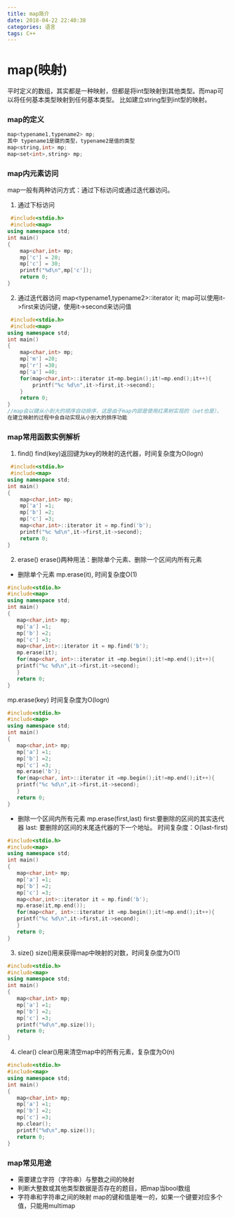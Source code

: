 ```yaml
---
title: map简介
date: 2018-04-22 22:40:38
categories: 语言
tags: C++
---
```

# map(映射)
  平时定义的数组，其实都是一种映射，但都是将int型映射到其他类型。而map可以将任何基本类型映射到任何基本类型。
  比如建立string型到int型的映射。
### map的定义
```cpp
map<typename1,typename2> mp;
其中 typename1是键的类型，typename2是值的类型
map<string,int> mp;
map<set<int>,string> mp;
```
### map内元素访问
map一般有两种访问方式：通过下标访问或通过迭代器访问。
  1. 通过下标访问
```cpp
 #include<stdio.h>
 #include<map>
using namespace std;
int main()
{
    map<char,int> mp;
    mp['c'] = 20;
    mp['c'] = 30;
    printf("%d\n",mp['c']);
    return 0;
}
```


 2. 通过迭代器访问
 map<typename1,typename2>::iterator it;
 map可以使用it->first来访问键，使用it->second来访问值
```cpp
 #include<stdio.h>
 #include<map>
using namespace std;
int main()
{
    map<char,int> mp;
    mp['m'] =20;
    mp['r'] =30;
    mp['a'] =40;
    for(map<char,int>::iterator it=mp.begin();it!=mp.end();it++){
        printf("%c %d\n",it->first,it->second);
    }
    return 0;
}
//map会以键从小到大的顺序自动排序，这是由于map内部是使用红黑树实现的（set也是），
在建立映射的过程中会自动实现从小到大的排序功能
```
 ### map常用函数实例解析
 1. find()
 find(key)返回键为key的映射的迭代器，时间复杂度为O(logn)
```cpp
 #include<stdio.h>
 #include<map>
using namespace std;
int main()
{
    map<char,int> mp;
    mp['a'] =1;
    mp['b'] =2;
    mp['c'] =3;
    map<char,int>::iterator it = mp.find('b');
    printf("%c %d\n",it->first,it->second);
    return 0;
}
```
 2. erase()
 erase()两种用法：删除单个元素、删除一个区间内所有元素
 * 删除单个元素
 mp.erase(it), 时间复杂度O(1)
 ```cpp
 #include<stdio.h>
 #include<map>
using namespace std;
int main()
{
    map<char,int> mp;
    mp['a'] =1;
    mp['b'] =2;
    mp['c'] =3;
    map<char,int>::iterator it = mp.find('b');
    mp.erase(it);
    for(map<char, int>::iterator it =mp.begin();it!=mp.end();it++){
    printf("%c %d\n",it->first,it->second);
    }
    return 0;
}

 ```
 mp.erase(key) 时间复杂度为O(logn)
 ```cpp
 #include<stdio.h>
 #include<map>
using namespace std;
int main()
{
    map<char,int> mp;
    mp['a'] =1;
    mp['b'] =2;
    mp['c'] =3;
    mp.erase('b');
    for(map<char, int>::iterator it =mp.begin();it!=mp.end();it++){
    printf("%c %d\n",it->first,it->second);
    }
    return 0;
}

 ```
 * 删除一个区间内所有元素
 mp.erase(first,last) first:要删除的区间的其实迭代器
                      last: 要删除的区间的末尾迭代器的下一个地址。
                      时间复杂度：O(last-first)
 ```cpp
 #include<stdio.h>
 #include<map>
using namespace std;
int main()
{
    map<char,int> mp;
    mp['a'] =1;
    mp['b'] =2;
    mp['c'] =3;
    map<char,int>::iterator it = mp.find('b');
    mp.erase(it,mp.end());
    for(map<char, int>::iterator it =mp.begin();it!=mp.end();it++){
    printf("%c %d\n",it->first,it->second);
    }
    return 0;
}

 ```
 3. size()
 size()用来获得map中映射的对数，时间复杂度为O(1)
 ```cpp
 #include<stdio.h>
 #include<map>
using namespace std;
int main()
{
    map<char,int> mp;
    mp['a'] =1;
    mp['b'] =2;
    mp['c'] =3;
    printf("%d\n",mp.size());
    return 0;
}

 ```
 4. clear()
 clear()用来清空map中的所有元素，复杂度为O(n)
 ```cpp
 #include<stdio.h>
 #include<map>
using namespace std;
int main()
{
    map<char,int> mp;
    mp['a'] =1;
    mp['b'] =2;
    mp['c'] =3;
    mp.clear();
    printf("%d\n",mp.size());
    return 0;
}

 ```
 ### map常见用途
 * 需要建立字符（字符串）与整数之间的映射
 * 判断大整数或其他类型数据是否存在的题目，把map当bool数组
 * 字符串和字符串之间的映射
 map的键和值是唯一的，如果一个键要对应多个值，只能用multimap
